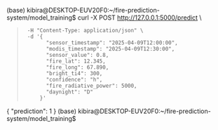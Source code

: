 (base) kibira@DESKTOP-EUV20F0:~/fire-prediction-system/model_training$ curl -X POST http://127.0.0.1:5000/predict \
>      -H "Content-Type: application/json" \
>      -d '{
>            "sensor_timestamp": "2025-04-09T12:00:00",
>            "modis_timestamp": "2025-04-09T12:30:00",
>            "sensor_value": 0.8,
>            "fire_lat": 12.345,
>            "fire_long": 67.890,
>            "bright_ti4": 300,
>            "confidence": "h",
>            "fire_radiative_power": 5000,
>            "daynight": "D"
>          }'
{
  "prediction": 1
}
(base) kibira@DESKTOP-EUV20F0:~/fire-prediction-system/model_training$ 
